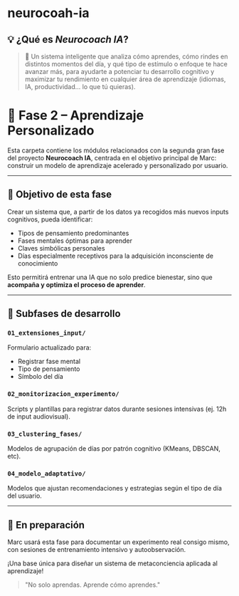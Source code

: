 # neurocoah-ia
## 💡 ¿Qué es *Neurocoach IA*?

> 🎯 Un sistema inteligente que analiza cómo aprendes, cómo rindes en distintos momentos del día, y qué tipo de estímulo o enfoque te hace avanzar más, para ayudarte a potenciar tu desarrollo cognitivo y maximizar tu rendimiento en cualquier área de aprendizaje (idiomas, IA, productividad… lo que tú quieras).
>

# 🧠 Fase 2 – Aprendizaje Personalizado

Esta carpeta contiene los módulos relacionados con la segunda gran fase del proyecto **Neurocoach IA**, centrada en el objetivo principal de Marc: construir un modelo de aprendizaje acelerado y personalizado por usuario.

---

## 🎯 Objetivo de esta fase

Crear un sistema que, a partir de los datos ya recogidos más nuevos inputs cognitivos, pueda identificar:

- Tipos de pensamiento predominantes
- Fases mentales óptimas para aprender
- Claves simbólicas personales
- Días especialmente receptivos para la adquisición inconsciente de conocimiento

Esto permitirá entrenar una IA que no solo predice bienestar, sino que **acompaña y optimiza el proceso de aprender**.

---

## 📂 Subfases de desarrollo

### `01_extensiones_input/`
Formulario actualizado para:
- Registrar fase mental
- Tipo de pensamiento
- Símbolo del día

### `02_monitorizacion_experimento/`
Scripts y plantillas para registrar datos durante sesiones intensivas (ej. 12h de input audiovisual).

### `03_clustering_fases/`
Modelos de agrupación de días por patrón cognitivo (KMeans, DBSCAN, etc).

### `04_modelo_adaptativo/`
Modelos que ajustan recomendaciones y estrategias según el tipo de día del usuario.

---

## 🧪 En preparación
Marc usará esta fase para documentar un experimento real consigo mismo, con sesiones de entrenamiento intensivo y autoobservación.

¡Una base única para diseñar un sistema de metaconciencia aplicada al aprendizaje!

> "No solo aprendas. Aprende cómo aprendes."

